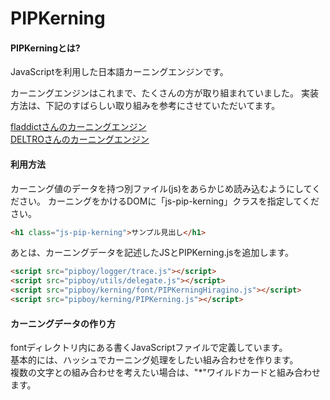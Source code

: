 # PIPKerning

#### PIPKerningとは?
JavaScriptを利用した日本語カーニングエンジンです。

カーニングエンジンはこれまで、たくさんの方が取り組まれていました。
実装方法は、下記のすばらしい取り組みを参考にさせていただいてます。

[fladdictさんのカーニングエンジン](http://fladdict.net/blog/2011/02/auto-kerning.html)  
[DELTROさんのカーニングエンジン](http://dentsu-ho.com/)  


#### 利用方法
カーニング値のデータを持つ別ファイル(js)をあらかじめ読み込むようにしてください。
カーニングをかけるDOMに「js-pip-kerning」クラスを指定してください。

```html
<h1 class="js-pip-kerning">サンプル見出し</h1>
```

あとは、カーニングデータを記述したJSとPIPKerning.jsを追加します。

```html
<script src="pipboy/logger/trace.js"></script>
<script src="pipboy/utils/delegate.js"></script>
<script src="pipboy/kerning/font/PIPKerningHiragino.js"></script>
<script src="pipboy/kerning/PIPKerning.js"></script>
```

#### カーニングデータの作り方
fontディレクトリ内にある書くJavaScriptファイルで定義しています。  
基本的には、ハッシュでカーニング処理をしたい組み合わせを作ります。  
複数の文字との組み合わせを考えたい場合は、"*"ワイルドカードと組み合わせます。  





